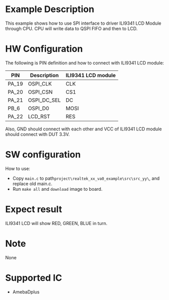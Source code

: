 #  Example Description

This example shows how to use SPI interface to driver ILI9341 LCD Module through CPU. CPU will write data to QSPI FIFO and then to LCD.

# HW Configuration

The following is PIN definition and how to connect with ILI9341 LCD module:

|  PIN   | Description | ILI9341 LCD module |
|  ----  | ----        | ----               |
| PA_19  | OSPI_CLK    | CLK                |
| PA_20  | OSPI_CSN    | CS1                |
| PA_21  | OSPI_DC_SEL | DC                 |
| PB_6   | OSPI_D0     | MOSI               |
| PA_22  | LCD_RST     | RES                |

Also, GND should connect with each other and VCC of ILI9341 LCD module should connect with DUT 3.3V.

#  SW configuration

How to use:
* Copy `main.c` to path`project\realtek_xx_va0_example\src\src_yy\`, and replace old main.c.
* Run `make all` and `download` image to board.

#  Expect result

ILI9341 LCD will show RED, GREEN, BLUE in turn.

#  Note

None

#  Supported IC

* AmebaDplus


